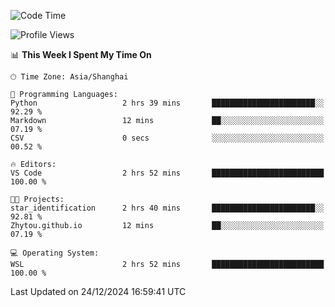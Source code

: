 <!--START_SECTION:waka-->
![Code Time](http://img.shields.io/badge/Code%20Time-2%2C156%20hrs%2013%20mins-blue)

![Profile Views](http://img.shields.io/badge/Profile%20Views-2-blue)

📊 **This Week I Spent My Time On** 

```text
🕑︎ Time Zone: Asia/Shanghai

💬 Programming Languages: 
Python                   2 hrs 39 mins       ███████████████████████░░   92.29 % 
Markdown                 12 mins             ██░░░░░░░░░░░░░░░░░░░░░░░   07.19 % 
CSV                      0 secs              ░░░░░░░░░░░░░░░░░░░░░░░░░   00.52 % 

🔥 Editors: 
VS Code                  2 hrs 52 mins       █████████████████████████   100.00 % 

🐱‍💻 Projects: 
star_identification      2 hrs 40 mins       ███████████████████████░░   92.81 % 
Zhytou.github.io         12 mins             ██░░░░░░░░░░░░░░░░░░░░░░░   07.19 % 

💻 Operating System: 
WSL                      2 hrs 52 mins       █████████████████████████   100.00 % 
```


 Last Updated on 24/12/2024 16:59:41 UTC
<!--END_SECTION:waka-->